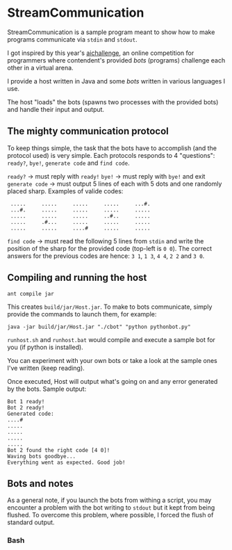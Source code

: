 # StreamCommunication

StreamCommunication is a sample program meant to show how to make programs communicate via `stdin` and `stdout`.

I got inspired by this year's [aichallenge](http://aichallenge.org/), an online competition for programmers where contendent's provided _bots_ (programs) challenge each other in a virtual arena. 

I provide a host written in Java and some _bots_ written in various languages I use.

The host "loads" the bots (spawns two processes with the provided bots) and handle their input and output.

## The mighty communication protocol

To keep things simple, the task that the bots have to accomplish (and the protocol used) is very simple. Each protocols responds to 4 "questions": `ready?`, `bye!`, `generate code` and `find code`.

`ready?` -> must reply with `ready!`
`bye!` -> must reply with `bye!` and exit
`generate code` -> must output 5 lines of each with 5 dots and one randomly placed sharp. Examples of valide codes:

     .....     .....     .....     .....     ...#.
     ...#.     .....     .....     .....     .....
     .....     .....     .....     ..#..     .....
     .....     .#...     .....     .....     .....
     .....     .....     ....#     .....     .....

`find code` -> must read the following 5 lines from `stdin` and write the position of the sharp for the provided code (top-left is `0 0`). The correct answers for the previous codes are hence: `3 1`, `1 3`, `4 4`, `2 2` and `3 0`.

## Compiling and running the host

    ant compile jar
    
This creates `build/jar/Host.jar`. To make to bots communicate, simply provide the commands to launch them, for example:

    java -jar build/jar/Host.jar "./cbot" "python pythonbot.py"

`runhost.sh` and `runhost.bat` would compile and execute a sample bot for you (if python is installed).
    
You can experiment with your own bots or take a look at the sample ones I've written (keep reading).

Once executed, Host will output what's going on and any error generated by the bots. Sample output:
    
    Bot 1 ready!
    Bot 2 ready!
    Generated code:
    ....#
    .....
    .....
    .....
    .....
    Bot 2 found the right code [4 0]!
    Waving bots goodbye...
    Everything went as expected. Good job!

## Bots and notes

As a general note, if you launch the bots from withing a script, you may encounter a problem with the bot writing to `stdout` but it kept from being flushed. To overcome this problem, where possible, I forced the flush of standard output.

### Bash